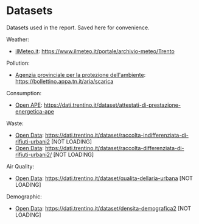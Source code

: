 # Datasets

Datasets used in the report. Saved here for convenience.

Weather:

- [ilMeteo.it](): <https://www.ilmeteo.it/portale/archivio-meteo/Trento>

Pollution:

- [Agenzia provinciale per la protezione dell'ambiente](./air_quality.csv): <https://bollettino.appa.tn.it/aria/scarica>

Consumption:

- [Open APE](./open_ape.csv): <https://dati.trentino.it/dataset/attestati-di-prestazione-energetica-ape>

Waste:

- [Open Data](): <https://dati.trentino.it/dataset/raccolta-indifferenziata-di-rifiuti-urbani2> [NOT LOADING]
- [Open Data](): <https://dati.trentino.it/dataset/raccolta-differenziata-di-rifiuti-urbani2/> [NOT LOADING]

Air Quality:

- [Open Data](): <https://dati.trentino.it/dataset/qualita-dellaria-urbana> [NOT LOADING]

Demographic:

- [Open Data](): <https://dati.trentino.it/dataset/densita-demografica2> [NOT LOADING]